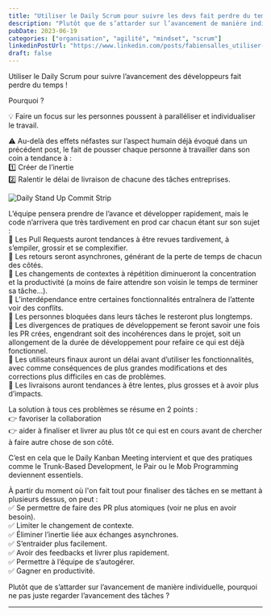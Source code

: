 ```yaml
---
title: "Utiliser le Daily Scrum pour suivre les devs fait perdre du temps !"
description: "Plutôt que de s’attarder sur l’avancement de manière individuelle, pourquoi ne pas juste regarder l’avancement des tâches ?"
pubDate: 2023-06-19
categories: ["organisation", "agilité", "mindset", "scrum"]
linkedinPostUrl: "https://www.linkedin.com/posts/fabiensalles_utiliser-le-daily-scrum-pour-suivre-lavancement-activity-7076425242620874752-EszL/"
draft: false
---
```


Utiliser le Daily Scrum pour suivre l’avancement des développeurs fait perdre du temps !

Pourquoi ?

💡 Faire un focus sur les personnes poussent à paralléliser et individualiser le travail.

⚠️ Au-delà des effets néfastes sur l’aspect humain déjà évoqué dans un précédent post, le fait de pousser chaque personne à travailler dans son coin a tendance à :  
1️⃣ Créer de l’inertie  
2️⃣ Ralentir le délai de livraison de chacune des tâches entreprises.

![Daily Stand Up Commit Strip](/images/blog/2023/06/daily-stand-up-commit-strip.jpeg)

L’équipe pensera prendre de l’avance et développer rapidement, mais le code n’arrivera que très tardivement en prod car chacun étant sur son sujet :  
🛑 Les Pull Requests auront tendances à être revues tardivement, à s’empiler, grossir et se complexifier.  
🛑 Les retours seront asynchrones, générant de la perte de temps de chacun des côtés.  
🛑 Les changements de contextes à répétition diminueront la concentration et la productivité (a moins de faire attendre son voisin le temps de terminer sa tâche…).  
🛑 L’interdépendance entre certaines fonctionnalités entraînera de l’attente voir des conflits.  
🛑 Les personnes bloquées dans leurs tâches le resteront plus longtemps.  
🛑 Les divergences de pratiques de développement se feront savoir une fois les PR crées, engendrant soit des incohérences dans le projet, soit un allongement de la durée de développement pour refaire ce qui est déjà fonctionnel.  
🛑 Les utilisateurs finaux auront un délai avant d’utiliser les fonctionnalités, avec comme conséquences de plus grandes modifications et des corrections plus difficiles en cas de problèmes.  
🛑 Les livraisons auront tendances à être lentes, plus grosses et à avoir plus d’impacts.

La solution à tous ces problèmes se résume en 2 points :  
👉 favoriser la collaboration  
👉 aider à finaliser et livrer au plus tôt ce qui est en cours avant de chercher à faire autre chose de son côté.

C’est en cela que le Daily Kanban Meeting intervient et que des pratiques comme le Trunk-Based Development, le Pair ou le Mob Programming deviennent essentiels.

À partir du moment où l'on fait tout pour finaliser des tâches en se mettant à plusieurs dessus, on peut :  
✅ Se permettre de faire des PR plus atomiques (voir ne plus en avoir besoin).  
✅ Limiter le changement de contexte.  
✅ Éliminer l’inertie liée aux échanges asynchrones.  
✅ S’entraider plus facilement.  
✅ Avoir des feedbacks et livrer plus rapidement.  
✅ Permettre à l’équipe de s’autogérer.  
✅ Gagner en productivité.

Plutôt que de s’attarder sur l’avancement de manière individuelle, pourquoi ne pas juste regarder l’avancement des tâches ?

---